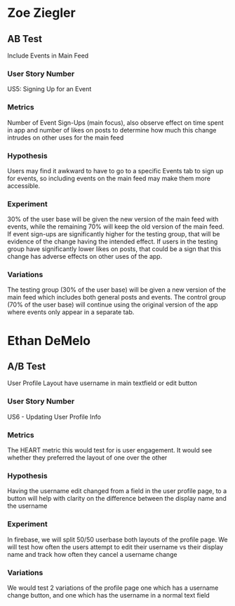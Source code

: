 # Zoe Ziegler

## AB Test

Include Events in Main Feed

### User Story Number

US5: Signing Up for an Event

### Metrics

Number of Event Sign-Ups (main focus), also observe effect on time spent in app and number of likes on posts to determine how much this change intrudes on other uses for the main feed

### Hypothesis

Users may find it awkward to have to go to a specific Events tab to sign up for events, so including events on the main feed may make them more accessible.

### Experiment

30% of the user base will be given the new version of the main feed with events, while the remaining 70% will keep the old version of the main feed. If event sign-ups are significantly higher for the testing group, that will be evidence of the change having the intended effect. If users in the testing group have significantly lower likes on posts, that could be a sign that this change has adverse effects on other uses of the app.

### Variations

The testing group (30% of the user base) will be given a new version of the main feed which includes both general posts and events. The control group (70% of the user base) will continue using the original version of the app where events only appear in a separate tab.

# Ethan DeMelo

## A/B Test

User Profile Layout have username in main textfield or edit button

### User Story Number

US6 - Updating User Profile Info

### Metrics

The HEART metric this would test for is user engagement. It would see whether they preferred the layout of one over the other

### Hypothesis

Having the username edit changed from a field in the user profile page, to a button will help with clarity on the difference between the display name and the username

### Experiment

In firebase, we will split 50/50 userbase both layouts of the profile page. We will test how often the users attempt to edit their username vs their display name and track how often they cancel a username change

### Variations

We would test 2 variations of the profile page one which has a username change button, and one which has the username in a normal text field